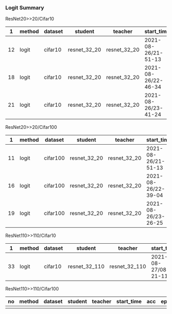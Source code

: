 ### Logit Summary

ResNet20>>20/Cifar10

| 1    | method | dataset | student      | teacher      | start_time          | acc         | epoch | nepoch | lr   | batch_size |
| ---- | ------ | ------- | ------------ | ------------ | ------------------- | ----------- | ----- | ------ | ---- | ---------- |
| 12   | logit  | cifar10 | resnet_32_20 | resnet_32_20 | 2021-08-26/21-51-13 | 92.51802826 | 192   | 200    | 0.1  | 128        |
| 18   | logit  | cifar10 | resnet_32_20 | resnet_32_20 | 2021-08-26/22-46-34 | 92.4879837  | 197   | 200    | 0.1  | 128        |
| 21   | logit  | cifar10 | resnet_32_20 | resnet_32_20 | 2021-08-26/23-41-24 | 92.52804565 | 174   | 200    | 0.1  | 128        |

ResNet20>>20/Cifar100

| 1    | method | dataset  | student      | teacher      | start_time          | acc         | epoch | nepoch | lr   | batch_size |
| ---- | ------ | -------- | ------------ | ------------ | ------------------- | ----------- | ----- | ------ | ---- | ---------- |
| 11   | logit  | cifar100 | resnet_32_20 | resnet_32_20 | 2021-08-26/21-51-13 | 69.26081848 | 161   | 200    | 0.1  | 128        |
| 16   | logit  | cifar100 | resnet_32_20 | resnet_32_20 | 2021-08-26/22-39-04 | 69.27083588 | 186   | 200    | 0.1  | 128        |
| 19   | logit  | cifar100 | resnet_32_20 | resnet_32_20 | 2021-08-26/23-26-25 | 69.10056305 | 164   | 200    | 0.1  | 128        |

ResNet110>>110/Cifar10

| 1    | method | dataset | student       | teacher       | start_time          | acc         | epoch | nepoch | lr   | batch_size |
| ---- | ------ | ------- | ------------- | ------------- | ------------------- | ----------- | ----- | ------ | ---- | ---------- |
| 33   | logit  | cifar10 | resnet_32_110 | resnet_32_110 | 2021-08-27/08-21-11 | 94.23077393 | 199   | 200    | 0.1  | 128        |

ResNet110>>110/Cifar100

| no   | method | dataset | student | teacher | start_time | acc  | epoch | nepoch | lr   | batch_size |
| ---- | ------ | ------- | ------- | ------- | ---------- | ---- | ----- | ------ | ---- | ---------- |
|      |        |         |         |         |            |      |       |        |      |            |





